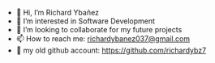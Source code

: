 - 👋 Hi, I’m Richard Ybañez
- 👀 I’m interested in Software Development
- 💞️ I’m looking to collaborate for my future projects
- 📫 How to reach me: richardybanez037@gmail.com
- 🚀 my old github account: https://github.com/richardybz7
<!---
richardybanez037/richardybanez037 is a ✨ special ✨ repository because its `README.md` (this file) appears on your GitHub profile.
You can click the Preview link to take a look at your changes.
--->
